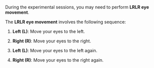 During the experimental sessions, you may need to perform **LRLR eye movement**.

The **LRLR eye movement** involves the following sequence:

1. **Left (L)**: Move your eyes to the left.

2. **Right (R)**: Move your eyes to the right.

3. **Left (L)**: Move your eyes to the left again.

4. **Right (R)**: Move your eyes to the right again.



